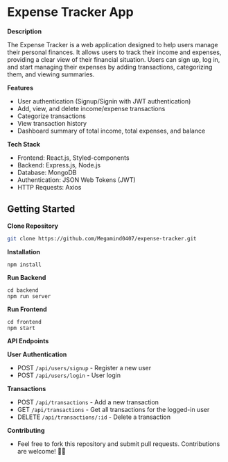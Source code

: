 # Expense Tracker App

**Description**

The Expense Tracker is a web application designed to help users manage their personal finances. It allows users to track their income and expenses, providing a clear view of their financial situation. Users can sign up, log in, and start managing their expenses by adding transactions, categorizing them, and viewing summaries.

**Features**

- User authentication (Signup/Signin with JWT authentication)
- Add, view, and delete income/expense transactions
- Categorize transactions 
- View transaction history
- Dashboard summary of total income, total expenses, and balance

**Tech Stack**

- Frontend: React.js, Styled-components
- Backend: Express.js, Node.js
- Database: MongoDB
- Authentication: JSON Web Tokens (JWT)
- HTTP Requests: Axios

## Getting Started

**Clone Repository**
```bash
git clone https://github.com/Megamind0407/expense-tracker.git
```

**Installation**
```
npm install
```
**Run Backend**
```
cd backend
npm run server
```

**Run Frontend**
```
cd frontend
npm start
```

**API Endpoints**

**User Authentication** 

- POST `/api/users/signup` - Register a new user
- POST `/api/users/login` - User login
  
**Transactions**

- POST `/api/transactions` - Add a new transaction
- GET `/api/transactions` - Get all transactions for the logged-in user
- DELETE `/api/transactions/:id` - Delete a transaction

**Contributing**

- Feel free to fork this repository and submit pull requests. Contributions are welcome! 🤹‍♂️


